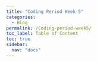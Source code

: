 ```yaml
---
title: "Coding Period Week 5"
categories:
  - Blog
permalink: /Coding-period-week5/
toc_label: Table of Content
toc: true
sidebar:
  nav: "docs"
---
```


